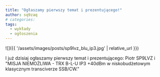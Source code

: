 ```yaml
---
title: "Ogłaszamy pierwszy temat i prezentującego!"
author: sq9zaq
# categories:
tags:
  - wykłady
  - ogłoszenia
---
```


![]({{ '/assets/images/posts/sp9lvz_blu_ip3.jpg' | relative_url }})

I już dzisiaj ogłaszamy pierwszy temat i prezentującego:
Piotr SP9LVZ i "MISJA NIEMOŻLIWA - TRX B-L-U IP3 +40dBm w niskobudżetowym klasycznym transciverze SSB/CW."